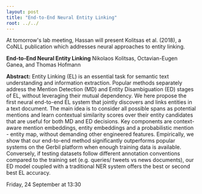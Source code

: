```yaml
---
layout: post
title: "End-to-End Neural Entity Linking"
root: ../../
---
```

At tomorrow's lab meeting, Hassan will present Kolitsas et al. (2018), a CoNLL publication which addresses neural approaches to entity linking.

**End-to-End Neural Entity Linking**
Nikolaos Kolitsas, Octavian-Eugen Ganea, and Thomas Hofmann

**Abstract:**
Entity Linking (EL) is an essential task for semantic text understanding and information extraction. Popular methods separately address the Mention Detection (MD) and Entity Disambiguation (ED) stages of EL, without leveraging their mutual dependency. We here propose the first neural end-to-end EL system that jointly discovers and links entities in a text document. The main idea is to consider all possible spans as potential mentions and learn contextual similarity scores over their entity candidates that are useful for both MD and ED decisions. Key components are context-aware mention embeddings, entity embeddings and a probabilistic mention - entity map, without demanding other engineered features. Empirically, we show that our end-to-end method significantly outperforms popular systems on the Gerbil platform when enough training data is available. Conversely, if testing datasets follow different annotation conventions compared to the training set (e.g. queries/ tweets vs news documents), our ED model coupled with a traditional NER system offers the best or second best EL accuracy.

Friday, 24 September at 13:30
